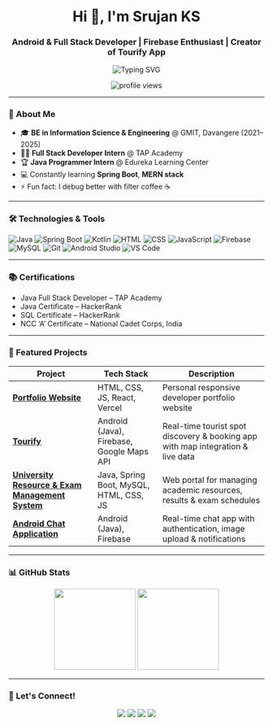 <h1 align="center">Hi 👋, I'm Srujan KS</h1>
<h3 align="center">Android & Full Stack Developer | Firebase Enthusiast | Creator of Tourify App</h3>

<p align="center">
  <img src="https://readme-typing-svg.herokuapp.com?font=Fira+Code&size=24&pause=1000&center=true&vCenter=true&width=450&lines=Android+%26+Full+Stack+Developer;Java+Spring+Boot+Enthusiast;Firebase+%7C+Google+Maps+%7C+SQL;Lifelong+Learner+%7C+Coffee+Lover" alt="Typing SVG" />
</p>

<p align="center">
  <img src="https://komarev.com/ghpvc/?username=SRUJANKS99&label=Profile%20views&color=0e75b6&style=flat" alt="profile views" />
</p>

---

### 🚀 About Me

- 🎓 **BE in Information Science & Engineering** @ GMIT, Davangere (2021–2025)  
- 👨‍💻 **Full Stack Developer Intern** @ TAP Academy  
- 🏆 **Java Programmer Intern** @ Edureka Learning Center    
- 💻 Constantly learning **Spring Boot**, **MERN stack**  
- ⚡ Fun fact: I debug better with filter coffee ☕  

---

### 🛠️ Technologies & Tools

![Java](https://img.shields.io/badge/-Java-007396?style=for-the-badge&logo=java&logoColor=white)
![Spring Boot](https://img.shields.io/badge/-Spring%20Boot-6DB33F?style=for-the-badge&logo=spring-boot&logoColor=white)
![Kotlin](https://img.shields.io/badge/-Kotlin-7F52FF?style=for-the-badge&logo=kotlin&logoColor=white)
![HTML](https://img.shields.io/badge/-HTML-E34F26?style=for-the-badge&logo=html5&logoColor=white)
![CSS](https://img.shields.io/badge/-CSS-1572B6?style=for-the-badge&logo=css3&logoColor=white)
![JavaScript](https://img.shields.io/badge/-JavaScript-F7DF1E?style=for-the-badge&logo=javascript&logoColor=black)
![Firebase](https://img.shields.io/badge/-Firebase-FFCA28?style=for-the-badge&logo=firebase&logoColor=black)
![MySQL](https://img.shields.io/badge/-MySQL-4479A1?style=for-the-badge&logo=mysql&logoColor=white)
![Git](https://img.shields.io/badge/-Git-F05032?style=for-the-badge&logo=git&logoColor=white)
![Android Studio](https://img.shields.io/badge/-Android%20Studio-3DDC84?style=for-the-badge&logo=android-studio&logoColor=white)
![VS Code](https://img.shields.io/badge/-VSCode-007ACC?style=for-the-badge&logo=visual-studio-code&logoColor=white)

---

### 📚 Certifications

- Java Full Stack Developer – TAP Academy  
- Java Certificate – HackerRank  
- SQL Certificate – HackerRank  
- NCC ‘A’ Certificate – National Cadet Corps, India  

---

### 🚀 Featured Projects

| Project | Tech Stack | Description |
|---------|------------|-------------|
| [**Portfolio Website**](https://srujan-ks-portfolio.vercel.app/) | HTML, CSS, JS, React, Vercel | Personal responsive developer portfolio website |
| [**Tourify**](https://github.com/SRUJANKS99/Real-time-tourist-spot-finder-and-tour-booking-android-application) | Android (Java), Firebase, Google Maps API | Real-time tourist spot discovery & booking app with map integration & live data |
| [**University Resource & Exam Management System**](https://github.com/SRUJANKS99/University-Resource-and-Exam-Management-System) | Java, Spring Boot, MySQL, HTML, CSS, JS | Web portal for managing academic resources, results & exam schedules |
| [**Android Chat Application**](https://github.com/SRUJANKS99/Android_Chat_Application-main) | Android (Java), Firebase | Real-time chat app with authentication, image upload & notifications |


---

### 📊 GitHub Stats

<p align="center">
  <img src="https://github-readme-stats.vercel.app/api?username=SRUJANKS99&show_icons=true&theme=tokyonight" height="160" />
  <img src="https://github-readme-stats.vercel.app/api/top-langs/?username=SRUJANKS99&layout=compact&theme=tokyonight" height="160" />
</p>

---



### 🤝 Let's Connect!

<p align="center">
  <a href="https://linkedin.com/in/ks-srujan-gowda-21ab3b2a3"><img src="https://img.shields.io/badge/-LinkedIn-blue?style=for-the-badge&logo=linkedin&logoColor=white" /></a>
  <a href="mailto:srujan.ks0903@gmail.com"><img src="https://img.shields.io/badge/-srujan.ks0903@gmail.com-D14836?style=for-the-badge&logo=gmail&logoColor=white" /></a>
  <a href="https://github.com/SRUJANKS99"><img src="https://img.shields.io/badge/-GitHub-181717?style=for-the-badge&logo=github&logoColor=white" /></a>
  <a href="https://srujan-ks-portfolio.vercel.app/"><img src="https://img.shields.io/badge/-Portfolio-0A66C2?style=for-the-badge&logo=vercel&logoColor=white" /></a>
</p>
